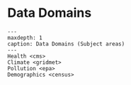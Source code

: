 # Data Domains

```{toctree}
---
maxdepth: 1
caption: Data Domains (Subject areas)
---
Health <cms>
Climate <gridmet>
Pollution <epa>
Demographics <census>
```
